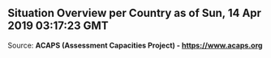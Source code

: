 ## Situation Overview per Country as of Sun, 14 Apr 2019 03:17:23 GMT

Source: **ACAPS (Assessment Capacities Project) - https://www.acaps.org**